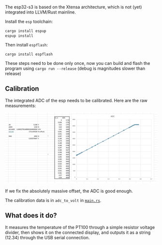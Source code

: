 The esp32-s3 is based on the Xtensa architecture, which is not (yet) integrated into LLVM/Rust mainline.

Install the ``esp`` toolchain:

```
cargo install espup
espup install
```

Then install ``espflash``:

```
cargo install espflash
```

These steps need to be done only once, now you can build and flash the program using ``cargo run --release`` (debug is magnitudes slower than release)


## Calibration

The integrated ADC of the esp needs to be calibrated. Here are the raw measurements:

![adc measurements](_content/image.png)

If we fix the absolutely massive offset, the ADC is good enough.

The calibration data is in ``adc_to_volt`` in [``main.rs``](./src/main.rs).

## What does it do?

It measures the temperature of the PT100 through a simple resistor voltage divider, then shows it on the connected display, and outputs it as a string (12.34) through the USB serial connection.